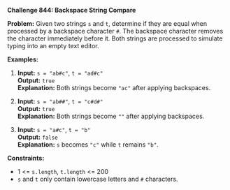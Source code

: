 **Challenge 844: Backspace String Compare**

**Problem:**
Given two strings `s` and `t`, determine if they are equal when processed by a backspace character `#`. The backspace character removes the character immediately before it. Both strings are processed to simulate typing into an empty text editor.

**Examples:**

1. **Input:** `s = "ab#c"`, `t = "ad#c"`  
   **Output:** `true`  
   **Explanation:** Both strings become `"ac"` after applying backspaces.

2. **Input:** `s = "ab##"`, `t = "c#d#"`  
   **Output:** `true`  
   **Explanation:** Both strings become `""` after applying backspaces.

3. **Input:** `s = "a#c"`, `t = "b"`  
   **Output:** `false`  
   **Explanation:** `s` becomes `"c"` while `t` remains `"b"`.

**Constraints:**
- 1 <= `s.length`, `t.length` <= 200
- `s` and `t` only contain lowercase letters and `#` characters.

